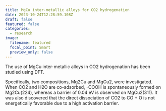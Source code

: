 ```yaml
---
title: MgCu inter-metallic alloys for CO2 hydrogenation
date: 2023-10-24T12:28:59.108Z
draft: false
featured: false
categories:
  - research
image:
  filename: featured
  focal_point: Smart
  preview_only: false
---
```

The use of MgCu inter-metallic alloys in CO2 hydrogenation has been studied using DFT.

Specifically, two compositions, Mg2Cu and MgCu2, were investigated. When CO2 and H2O are co-adsorbed, -COOH is spontaneously formed on Mg2Cu(224), whereas a barrier of 0.04 eV is observed on MgCu2(311). It was also discovered that the direct dissociation of CO2 to CO + O is not energetically favorable due to a high activation barrier.